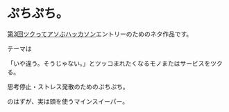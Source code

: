 # ぷちぷち。

[第3回ツクってアソぶハッカソン](https://protopedia.net/event/41)エントリーのためのネタ作品です。

テーマは

「いや違う。そうじゃない。」とツッコまれたくなるモノまたはサービスをツクる。

思考停止・ストレス発散のためのぷちぷち。

のはずが、実は頭を使うマインスイーパー。
